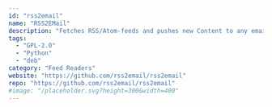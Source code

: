 ```yaml
---
id: "rss2email"
name: "RSS2EMail"
description: "Fetches RSS/Atom-feeds and pushes new Content to any email-receiver, supports OPML."
tags:
  - "GPL-2.0"
  - "Python"
  - "deb"
category: "Feed Readers"
website: "https://github.com/rss2email/rss2email"
repo: "https://github.com/rss2email/rss2email"
#image: "/placeholder.svg?height=300&width=400"
---
```


